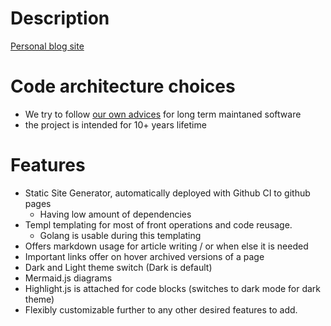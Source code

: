 # Description

[Personal blog site](https://darklab8.github.io/github.com/darklab8/blog/)

# Code architecture choices

- We try to follow [our own advices](https://darklab8.github.io/github.com/darklab8/blog/article/long_term_maintained_software.html) for long term maintaned software
- the project is intended for 10+ years lifetime

# Features

- Static Site Generator, automatically deployed with Github CI to github pages
  - Having low amount of dependencies
- Templ templating for most of front operations and code reusage.
  - Golang is usable during this templating
- Offers markdown usage for article writing / or when else it is needed
- Important links offer on hover archived versions of a page
- Dark and Light theme switch (Dark is default)
- Mermaid.js diagrams
- Highlight.js is attached for code blocks (switches to dark mode for dark theme)
- Flexibly customizable further to any other desired features to add.
